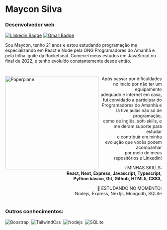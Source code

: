 # Maycon Silva
### Desenvolvedor web

[![Linkedin Badge](https://img.shields.io/badge/-Maycon%20Silva-00875f?style=flat-square&logo=Linkedin&logoColor=white&link=https://www.linkedin.com/in/diego-schell-fernandes/)](https://www.linkedin.com/in/mayconslv/) 
[![Gmail Badge](https://img.shields.io/badge/-mayconslv.contato@gmail.com-00875f?style=flat-square&logo=Gmail&logoColor=white&link=mailto:mayconslv.contato@gmail.com)](mailto:mayconslv.contato@gmail.com)


Sou Maycon, tenho 21 anos e estou estudando programação me especializando em React e Node pela ONG Programadores do Amanhã e pela trilha ignite da Rocketseat. Comecei meus estudos em JavaScript no final de 2022, e tenho evoluído constantemente desde então.

#
 
<img src="https://i.ibb.co/XSFtMrT/aviao.png" min-width="300px" max-width="300px" width="300px" align="left" alt="Paperplane">

<p align="right"> 
  Após passar por dificuldades no início por não ter um equipamento <br />
  adequado e internet em casa, fui convidado a participar do <br />
  Programadores do Amanhã e lá tive aulas não só de programação, <br />
  como de inglês, soft-skills, e me deram suporte para estudar <br />
  e contribuir em minha evolução que vocês podem acompanhar <br />
  por meio de meus repositórios e Linkedin! <br />
</p>

<p align="right">
  💡MINHAS SKILLS: <br />
  <strong>React, Next, Express, Javascript, Typescript, <br />
  Python básico, Git, Github, HTML5, CSS3, <br />
  </strong>
</p>

<p align="right">
 📝 ESTUDANDO NO MOMENTO: <br />
Nodejs, Express, Nextjs, Mongodb, SQLite <br />
 
</p>

#

### Outros conhecimentos:
![Boostrap](https://img.shields.io/badge/-boostrap-0D1117?style=for-the-badge&logo=bootstrap&labelColor=0D1117)&nbsp;
![TailwindCss](https://img.shields.io/badge/-tailwindcss-0D1117?style=for-the-badge&logo=tailwindcss&labelColor=0D1117)&nbsp;
![Nodejs](https://img.shields.io/badge/-nodejs-0D1117?style=for-the-badge&logo=nodedotjs&labelColor=0D1117)&nbsp;
![SQLite](https://img.shields.io/badge/-SQLite-0D1117?style=for-the-badge&logo=mysql&labelColor=0D1117)&nbsp;


<!-- ![Contribution](https://activity-graph.herokuapp.com/graph?username=emillykamile&theme=gotham&hide_border=true&area=true) -->
